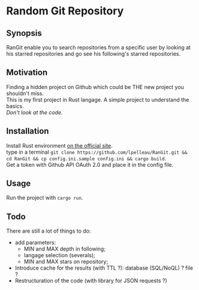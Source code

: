 # Random Git Repository
## Synopsis
RanGit enable you to search repositories from a specific user by looking at his starred repositories and go see his following's starred repositories.

## Motivation
Finding a hidden project on Github which could be THE new project you shouldn't miss.  
This is my first project in Rust langage. 
A simple project to understand the basics.   
*Don't look at the code.*

## Installation
Install Rust environment [on the official site](https://www.rust-lang.org/downloads.html).  
type in a terminal `git clone https://github.com/lpelleau/RanGit.git && cd RanGit && cp config.ini.sample config.ini && cargo build`.  
Get a token with Github API OAuth 2.0 and place it in the config file.

## Usage
Run the project with `cargo run`.

## Todo
There are still a lot of things to do:
* add parameters:
  * MIN and MAX depth in following;
  * langage selection (severals);
  * MIN and MAX stars on repository;
* Introduce cache for the results (with TTL ?): database (SQL/NoQL) ? file ?
* Restructuration of the code (with library for JSON requests ?)
